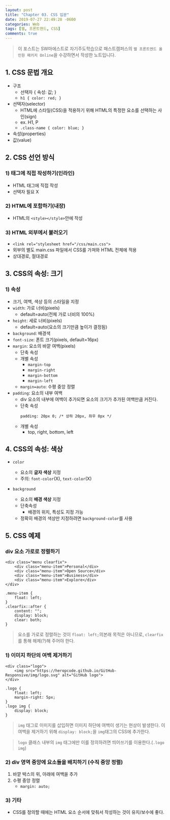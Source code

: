 ```yaml
---
layout: post
title: "Chapter 03. CSS 입문"
date: 2019-07-27 22:49:28 -0600
categories: Web
tags: [웹, 프론트엔드, CSS] 
comments: true
---
```


> 이 포스트는 SW마에스트로 자기주도학습으로 패스트캠퍼스의 `웹 프론트엔드 올인원 패키지 Online`을 수강하면서 작성한 노트입니다.

## 1. CSS 문법 개요

* 구조
	* 선택자 { 속성: 값; }
	* `h1 { color: red; }`
* 선택자(selector)
	* HTML에 스타일(CSS)을 적용하기 위해 HTML의 특정한 요소를 선택하는 사인(sign)
	* ex. H1, P
    * `.class-name { color: blue; }`
* 속성(properties)
* 값(value)


## 2. CSS 선언 방식

### 1) 태그에 직접 작성하기(인라인)
* HTML 태그에 직접 작성
* 선택자 필요 X

### 2) HTML에 포함하기(내장)
* HTML의 `<style></style>`안에 작성

### 3) HTML 외부에서 불러오기
* `<link rel="stylesheet href="/css/main.css">`
* 외부의 별도 main.css 파일에서 CSS를 가져와 HTML 전체에 적용
* 상대경로, 절대경로


## 3. CSS의 속성: 크기

### 1) 속성
* 크기, 여백, 색상 등의 스타일을 지정
* `width`: 가로 너비(pixels) 
    * default=auto(전체 가로 너비의 100%)
* `height`: 세로 너비(pixels)
    * default=auto(요소의 크기만큼 높이가 결정됨)
* `background`: 배경색
* `font-size`: 폰트 크기(pixels, default=16px)
* `margin`: 요소의 바깥 여백(pixels) 
    * 단축 속성
    * 개별 속성
        * `margin-top`
        * `margin-right`
        * `margin-bottom`
        * `margin-left`
    * `margin=auto`: 수평 중앙 정렬
* `padding`: 요소의 내부 여백
    * div 요소의 내부에 여백이 추가되면 요소의 크기가 추가된 여백만큼 커진다.
    * 단축 속성
        ```
        padding: 20px 0; /* 상하 20px, 좌우 0px */
        ```
    * 개별 속성
        * top, right, bottom, left


## 4. CSS의 속성: 색상

* `color`
    * 요소의 **글자 색상** 지정
    * 주의: `font-color`(X), `text-color`(X)

* `background`
    * 요소의 **배경 색상** 지정
    * 단축속성
        * 배경의 위치, 특성도 지정 가능
    * 정확히 배경의 색상만 지정하려면 `background-color`를 사용


## 5. CSS 예제

### div 요소 가로로 정렬하기
```
<div class="menu clearfix">
    <div class="menu-item">Personal</div>
    <div class="menu-item">Open Source</div>
    <div class="menu-item">Business</div>
    <div class="menu-item">Explore</div>
</div>
```
```
.menu-item {
    float: left;
}
.clearfix::after {
    content: "";
    display: block;
    clear: both;
}
```
> 요소를 가로로 정렬하는 것이 `float: left;`의본래 목적은 아니므로, `clearfix`를 통해 해제(?)해 주어야 한다.

### 1) 이미지 하단의 여백 제거하기
```
<div class="logo">
    <img src="https://heropcode.github.io/GitHub-Responsive/img/logo.svg" alt="GitHub logo">
</div>
```
```
.logo {
    float: left;
    margin-right: 5px;
}
.logo img {
    display: block;
}
```
> `img` 태그로 이미지를 삽입하면 이미지 하단에 여백이 생기는 현상이 발생한다. 이 여백을 제거하기 위해 `display: block;`을 `img`태그의 CSS에 추가한다.

> `logo` 클래스 내부의 `img` 태그에만 이를 정의하려면 띄어쓰기를 이용한다.(`.logo img`)

### 2) div 영역 중앙에 요소들을 배치하기 (수직 중앙 정렬)
1. 바깥 박스의 위, 아래에 여백을 추가
2. 수평 중앙 정렬
    * `margin: auto;`

### 3) 기타
* CSS를 정의할 때에는 HTML 요소 순서에 맞춰서 작성하는 것이 유지/보수에 좋다.